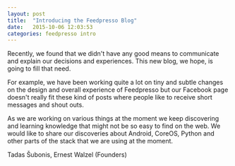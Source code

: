 ```yaml
---
layout: post
title:  "Introducing the Feedpresso Blog"
date:   2015-10-06 12:03:53
categories: feedpresso intro
---
```


Recently, we found that we didn't have any good means to communicate and explain our decisions and experiences. This new blog, we hope, is going to fill that need.

For example, we have been working quite a lot on tiny and subtle changes on the design and overall experience of Feedpresso but our Facebook page doesn't really fit these kind of posts where people like to receive short messages and shout outs.

As we are working on various things at the moment we keep discovering and learning knowledge that might not be so easy to find on the web. We would like to share our discoveries about Android, CoreOS, Python and other parts of the stack that we are using at the moment.

Tadas Šubonis, Ernest Walzel (Founders)

